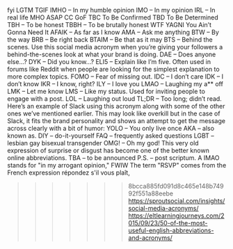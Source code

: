 fyi
LGTM
TGIF
IMHO – In my humble opinion
IMO – In my opinion
IRL – In real life
MHO
ASAP
CC
GoF
TBC	To Be Confirmed
TBD	To Be Determined
TBH – To be honest
TBBH – To be brutally honest
WTF
YAGNI	You Ain’t Gonna Need It
AFAIK – As far as I know
AMA – Ask me anything
BTW – By the way
BRB – Be right back
BTAIM – Be that as it may
BTS – Behind the scenes. Use this social media acronym when you’re giving your followers a behind-the-scenes look at what your brand is doing.
DAE – Does anyone else…?
DYK – Did you know…?
ELI5 – Explain like I’m five. Often used in forums like Reddit when people are looking for the simplest explanation to more complex topics.
FOMO – Fear of missing out.
IDC – I don’t care
IDK – I don’t know
IKR – I know, right?
ILY – I love you
LMAO – Laughing my a** off
LMK – Let me know
LMS – Like my status. Used for inviting people to engage with a post.
LOL – Laughing out loud
TL;DR – Too long; didn’t read. Here’s an example of Slack using this acronym along with some of the other ones we’ve mentioned earlier. This may look like overkill but in the case of Slack, it fits the brand personality and shows an attempt to get the message across clearly with a bit of humor:
YOLO – You only live once
AKA – also known as. 
DIY – do-it-yourself
FAQ – frequently asked questions
LGBT – lesbian gay bisexual transgender
OMG! – Oh my god! This very old expression of surprise or disgust has become one of the better known online abbreviations.
TBA – to be announced
P.S. – post scriptum. A
IMAO stands for "in my arrogant opinion,"
FWIW
 The term "RSVP" comes from the French expression répondez s'il vous plaît,
>>>>>>> 8bcca885fd091d8c465e148b74992f551a88eebe
https://sproutsocial.com/insights/social-media-acronyms/
https://eltlearningjourneys.com/2015/09/23/50-of-the-most-useful-english-abbreviations-and-acronyms/
